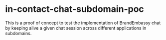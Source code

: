 # in-contact-chat-subdomain-poc
This is a proof of concept to test the implementation of BrandEmbassy chat by keeping alive a given chat session across different applications in subdomains.
